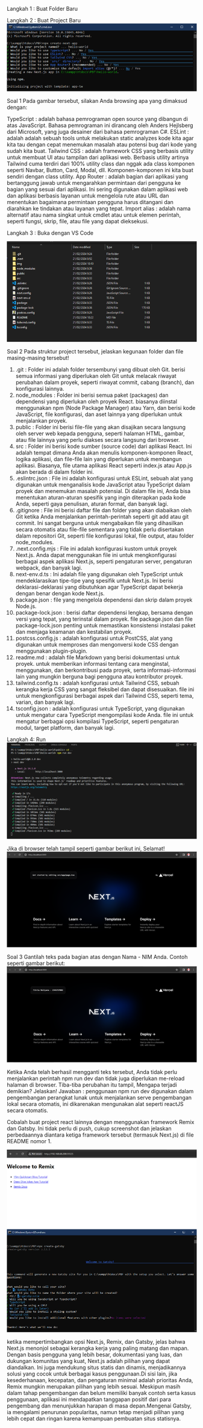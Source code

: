 Langkah 1 : Buat Folder Baru

Langkah 2 : Buat Project Baru
![img](/img/1.PNG)

Soal 1
Pada gambar tersebut, silakan Anda browsing apa yang dimaksud dengan:

TypeScript : adalah bahasa pemrograman open source yang dibangun di atas JavaScript. Bahasa pemrograman ini dirancang oleh Anders Hejlsberg dari Microsoft, yang juga desainer dari bahasa pemrograman C#.
ESLint : adalah adalah sebuah tools untuk melakukan static analyzes kode kita agar kita tau dengan cepat menemukan masalah atau potensi bug dari kode yang sudah kita buat.
Tailwind CSS : adalah framework CSS yang berbasis utility untuk membuat UI atau tampilan dari aplikasi web. Berbasis utility artinya Tailwind cuma terdiri dari 100% utility class dan nggak ada class komponen seperti Navbar, Button, Card, Modal, dll. Komponen-komponen ini kita buat sendiri dengan class utility.
App Router : adalah bagian dari aplikasi yang bertanggung jawab untuk mengarahkan permintaan dari pengguna ke bagian yang sesuai dari aplikasi. Ini sering digunakan dalam aplikasi web dan aplikasi berbasis layanan untuk mengelola rute atau URL dan menentukan bagaimana permintaan pengguna harus ditangani dan diarahkan ke tindakan atau layanan yang tepat. 
Import alias : adalah nama alternatif atau nama singkat untuk cmdlet atau untuk elemen perintah, seperti fungsi, skrip, file, atau file yang dapat dieksekusi.

Langkah 3 : Buka dengan VS Code

![img](/img/macam-macam%20folder.PNG)

Soal 2
Pada struktur project tersebut, jelaskan kegunaan folder dan file masing-masing tersebut!

1. .git : Folder ini adalah folder tersembunyi yang dibuat oleh Git. berisi semua informasi yang diperlukan oleh Git untuk melacak riwayat perubahan dalam proyek, seperti riwayat commit, cabang (branch), dan konfigurasi lainnya. 
2. node_modules : Folder ini berisi semua paket (packages) dan dependensi yang diperlukan oleh proyek React. biasanya diinstal menggunakan npm (Node Package Manager) atau Yarn, dan berisi kode JavaScript, file konfigurasi, dan aset lainnya yang diperlukan untuk menjalankan proyek.
3. public : Folder ini berisi file-file yang akan disajikan secara langsung oleh server web kepada pengguna, seperti halaman HTML, gambar, atau file lainnya yang perlu diakses secara langsung dari browser.
4. src : Folder ini berisi kode sumber (source code) dari aplikasi React. Ini adalah tempat dimana Anda akan menulis komponen-komponen React, logika aplikasi, dan file-file lain yang diperlukan untuk membangun aplikasi. Biasanya, file utama aplikasi React seperti index.js atau App.js akan berada di dalam folder ini.
5. .eslintrc.json : File ini adalah konfigurasi untuk ESLint, sebuah alat yang digunakan untuk menganalisis kode JavaScript atau TypeScript dalam proyek dan menemukan masalah potensial. Di dalam file ini, Anda bisa menentukan aturan-aturan spesifik yang ingin diterapkan pada kode Anda, seperti gaya penulisan, aturan format, dan banyak lagi.
6. .gitignore : File ini berisi daftar file dan folder yang akan diabaikan oleh Git ketika Anda menjalankan perintah-perintah seperti git add atau git commit. Ini sangat berguna untuk mengabaikan file yang dihasilkan secara otomatis atau file-file sementara yang tidak perlu disertakan dalam repositori Git, seperti file konfigurasi lokal, file output, atau folder node_modules.
7. .next.config.mjs : File ini adalah konfigurasi kustom untuk proyek Next.js. Anda dapat menggunakan file ini untuk mengkonfigurasi berbagai aspek aplikasi Next.js, seperti pengaturan server, pengaturan webpack, dan banyak lagi.
8. next-env.d.ts : Ini adalah file yang digunakan oleh TypeScript untuk mendeklarasikan tipe-tipe yang spesifik untuk Next.js. Ini berisi deklarasi-deklarasi yang dibutuhkan agar TypeScript dapat bekerja dengan benar dengan kode Next.js.
9. package.json : file yang mengelola dependensi dan skrip dalam proyek Node.js.
10. package-lock.json : berisi daftar dependensi lengkap, bersama dengan versi yang tepat, yang terinstal dalam proyek. file package.json dan file package-lock.json penting untuk memastikan konsistensi instalasi paket dan menjaga keamanan dan kestabilan proyek.
11. postcss.config.js : adalah konfigurasi untuk PostCSS, alat yang digunakan untuk memproses dan mengonversi kode CSS dengan menggunakan plugin-plugin.
12. readme.md : adalah file Markdown yang berisi dokumentasi untuk proyek. untuk memberikan informasi tentang cara menginstal, menggunakan, dan berkontribusi pada proyek, serta informasi-informasi lain yang mungkin berguna bagi pengguna atau kontributor proyek.
13. tailwind.config.ts : adalah konfigurasi untuk Tailwind CSS, sebuah kerangka kerja CSS yang sangat fleksibel dan dapat disesuaikan. file ini untuk mengkonfigurasi berbagai aspek dari Tailwind CSS, seperti tema, varian, dan banyak lagi.
14. tsconfig.json : adalah konfigurasi untuk TypeScript, yang digunakan untuk mengatur cara TypeScript mengompilasi kode Anda. file ini untuk mengatur berbagai opsi kompilasi TypeScript, seperti pengaturan modul, target platform, dan banyak lagi.


Langkah 4: Run
![img](/img/terminal.PNG)

Jika di browser telah tampil seperti gambar berikut ini, Selamat!
![img](/img/selamat.PNG)

Soal 3
Gantilah teks pada bagian atas dengan Nama - NIM Anda. Contoh seperti gambar berikut:
![img](/img/nama%20nim.PNG)

Ketika Anda telah berhasil mengganti teks tersebut, Anda tidak perlu menjalankan perintah npm run dev dan tidak juga diperlukan me-reload halaman di browser. Tiba-tiba perubahan itu tampil, Mengapa terjadi demikian? Jelaskan!
Jawaban : penggunaan npm run dev digunakan dalam pengembangan perangkat lunak untuk menjalankan serve pengembangan lokal secara otomatis, ini dikarenakan mengunakan alat seperti reactJS secara otomatis.


Cobalah buat project react lainnya dengan menggunakan framework Remix dan Gatsby. Ini tidak perlu di push, cukup screenshot dan jelaskan perbedaannya diantara ketiga framework tersebut (termasuk Next.js) di file README nomor 1.

![img](/img/welcome%20remix.PNG)
![img](/img/welcome%20gatsby.PNG)

ketika mempertimbangkan opsi Next.js, Remix, dan Gatsby, jelas bahwa Next.js menonjol sebagai kerangka kerja yang paling matang dan mapan. Dengan basis pengguna yang lebih besar, dokumentasi yang luas, dan dukungan komunitas yang kuat, Next.js adalah pilihan yang dapat diandalkan. Ini juga mendukung situs statis dan dinamis, menjadikannya solusi yang cocok untuk berbagai kasus penggunaan.Di sisi lain, jika kesederhanaan, kecepatan, dan pengaturan minimal adalah prioritas Anda, Remix mungkin merupakan pilihan yang lebih sesuai. Meskipun masih dalam tahap pengembangan dan belum memiliki banyak contoh serta kasus penggunaan, aplikasi ini mendapatkan tanggapan positif dari para pengembang dan menunjukkan harapan di masa depan.Mengenai Gatsby, ia mengalami penurunan popularitas, namun tetap menjadi pilihan yang lebih cepat dan ringan karena kemampuan pembuatan situs statisnya.
